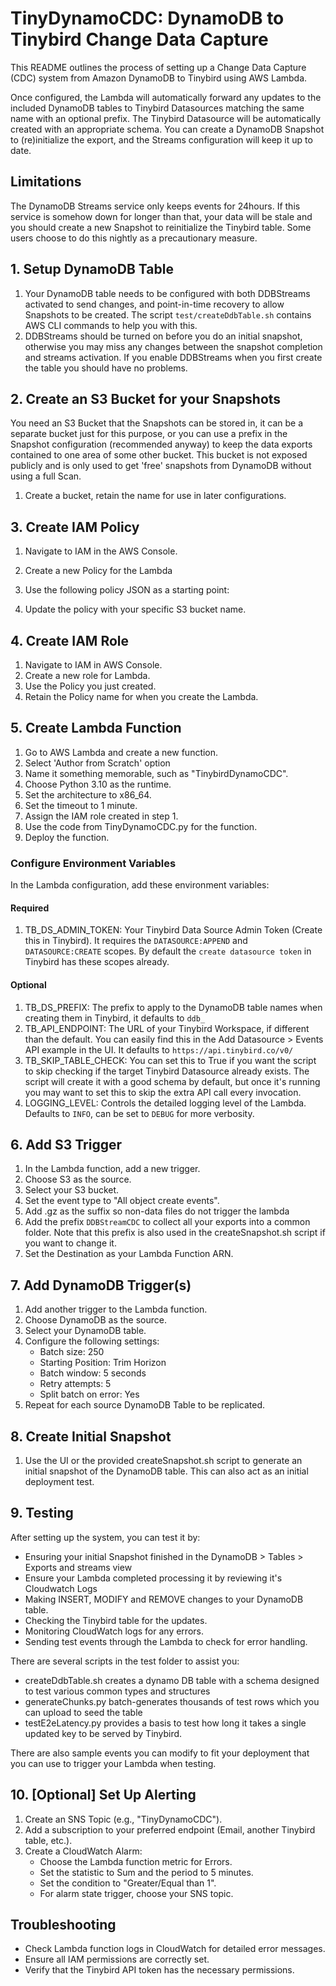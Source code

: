 # TinyDynamoCDC: DynamoDB to Tinybird Change Data Capture

This README outlines the process of setting up a Change Data Capture (CDC) system from Amazon DynamoDB to Tinybird using AWS Lambda.

Once configured, the Lambda will automatically forward any updates to the included DynamoDB tables to Tinybird Datasources matching the same name with an optional prefix. The Tinybird Datasource will be automatically created with an appropriate schema. You can create a DynamoDB Snapshot to (re)initialize the export, and the Streams configuration will keep it up to date.

## Limitations

The DynamoDB Streams service only keeps events for 24hours. If this service is somehow down for longer than that, your data will be stale and you should create a new Snapshot to reinitialize the Tinybird table. Some users choose to do this nightly as a precautionary measure.

## 1. Setup DynamoDB Table
1. Your DynamoDB table needs to be configured with both DDBStreams activated to send changes, and point-in-time recovery to allow Snapshots to be created. The script `test/createDdbTable.sh` contains AWS CLI commands to help you with this.
2. DDBStreams should be turned on before you do an initial snapshot, otherwise you may miss any changes between the snapshot completion and streams activation. If you enable DDBStreams when you first create the table you should have no problems.

## 2. Create an S3 Bucket for your Snapshots
You need an S3 Bucket that the Snapshots can be stored in, it can be a separate bucket just for this purpose, or you can use a prefix in the Snapshot configuration (recommended anyway) to keep the data exports contained to one area of some other bucket. This bucket is not exposed publicly and is only used to get 'free' snapshots from DynamoDB without using a full Scan.

1. Create a bucket, retain the name for use in later configurations.

## 3. Create IAM Policy
1. Navigate to IAM in the AWS Console.
2. Create a new Policy for the Lambda
3. Use the following policy JSON as a starting point:

 

4. Update the policy with your specific S3 bucket name.

## 4. Create IAM Role

1. Navigate to IAM in AWS Console.
2. Create a new role for Lambda.
3. Use the Policy you just created.
4. Retain the Policy name for when you create the Lambda.

## 5. Create Lambda Function

1. Go to AWS Lambda and create a new function.
2. Select 'Author from Scratch' option
2. Name it something memorable, such as "TinybirdDynamoCDC".
3. Choose Python 3.10 as the runtime.
4. Set the architecture to x86_64.
5. Set the timeout to 1 minute.
6. Assign the IAM role created in step 1.
7. Use the code from TinyDynamoCDC.py for the function.
8. Deploy the function.

### Configure Environment Variables
In the Lambda configuration, add these environment variables:

#### Required
1. TB_DS_ADMIN_TOKEN: Your Tinybird Data Source Admin Token (Create this in Tinybird). It requires the `DATASOURCE:APPEND` and `DATASOURCE:CREATE` scopes. By default the `create datasource token` in Tinybird has these scopes already.

#### Optional
1. TB_DS_PREFIX: The prefix to apply to the DynamoDB table names when creating them in Tinybird, it defaults to `ddb_`
2. TB_API_ENDPOINT: The URL of your Tinybird Workspace, if different than the default. You can easily find this in the Add Datasource > Events API example in the UI. It defaults to `https://api.tinybird.co/v0/`
3. TB_SKIP_TABLE_CHECK: You can set this to True if you want the script to skip checking if the target Tinybird Datasource already exists. The script will create it with a good schema by default, but once it's running you may want to set this to skip the extra API call every invocation.
4. LOGGING_LEVEL: Controls the detailed logging level of the Lambda. Defaults to `INFO`, can be set to `DEBUG` for more verbosity.

## 6. Add S3 Trigger

1. In the Lambda function, add a new trigger.
2. Choose S3 as the source.
3. Select your S3 bucket.
4. Set the event type to "All object create events".
5. Add .gz as the suffix so non-data files do not trigger the lambda
6. Add the prefix `DDBStreamCDC` to collect all your exports into a common folder. Note that this prefix is also used in the createSnapshot.sh script if you want to change it.
7. Set the Destination as your Lambda Function ARN.

## 7. Add DynamoDB Trigger(s)

1. Add another trigger to the Lambda function.
2. Choose DynamoDB as the source.
3. Select your DynamoDB table.
4. Configure the following settings:
    * Batch size: 250
    * Starting Position: Trim Horizon
    * Batch window: 5 seconds
    * Retry attempts: 5
    * Split batch on error: Yes
5. Repeat for each source DynamoDB Table to be replicated.

## 8. Create Initial Snapshot
1. Use the UI or the provided createSnapshot.sh script to generate an initial snapshot of the DynamoDB table. This can also act as an initial deployment test.

## 9. Testing
After setting up the system, you can test it by:

* Ensuring your initial Snapshot finished in the DynamoDB > Tables > Exports and streams view
* Ensure your Lambda completed processing it by reviewing it's Cloudwatch Logs
* Making INSERT, MODIFY and REMOVE changes to your DynamoDB table.
* Checking the Tinybird table for the updates.
* Monitoring CloudWatch logs for any errors.
* Sending test events through the Lambda to check for error handling.

There are several scripts in the test folder to assist you:
* createDdbTable.sh creates a dynamo DB table with a schema designed to test various common types and structures
* generateChunks.py batch-generates thousands of test rows which you can upload to seed the table
* testE2eLatency.py provides a basis to test how long it takes a single updated key to be served by Tinybird.

There are also sample events you can modify to fit your deployment that you can use to trigger your Lambda when testing.

## 10. [Optional] Set Up Alerting

1. Create an SNS Topic (e.g., "TinyDynamoCDC").
2. Add a subscription to your preferred endpoint (Email, another Tinybird table, etc.).
3. Create a CloudWatch Alarm:
    * Choose the Lambda function metric for Errors.
    * Set the statistic to Sum and the period to 5 minutes.
    * Set the condition to "Greater/Equal than 1".
    * For alarm state trigger, choose your SNS topic.

## Troubleshooting

* Check Lambda function logs in CloudWatch for detailed error messages.
* Ensure all IAM permissions are correctly set.
* Verify that the Tinybird API token has the necessary permissions.
